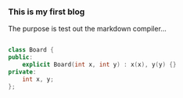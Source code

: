 ### This is my first blog


The purpose is test out the markdown compiler...


```c++

class Board {
public:
    explicit Board(int x, int y) : x(x), y(y) {}
private:
    int x, y;
};

```